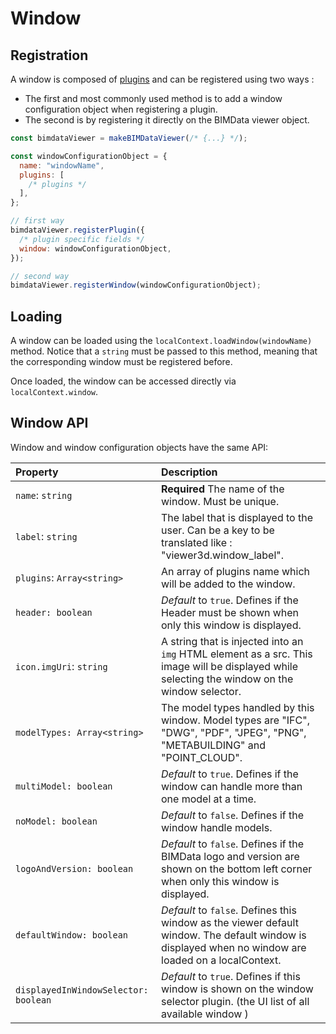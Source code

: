 # Window

## Registration

A window is composed of [plugins](#plugin) and can be registered using two ways :

- The first and most commonly used method is to add a window configuration object when registering a plugin.
- The second is by registering it directly on the BIMData viewer object.

```javascript
const bimdataViewer = makeBIMDataViewer(/* {...} */);

const windowConfigurationObject = {
  name: "windowName",
  plugins: [
    /* plugins */
  ],
};

// first way
bimdataViewer.registerPlugin({
  /* plugin specific fields */
  window: windowConfigurationObject,
});

// second way
bimdataViewer.registerWindow(windowConfigurationObject);
```

## Loading

A window can be loaded using the `localContext.loadWindow(windowName)` method. Notice that a `string` must be passed to this method, meaning that the corresponding window must be registered before.

Once loaded, the window can be accessed directly via `localContext.window`.

## Window API

Window and window configuration objects have the same API:

| Property                             | Description                                                                                                                                          |
| :----------------------------------- | :--------------------------------------------------------------------------------------------------------------------------------------------------- |
| `name`: `string`                     | **Required** The name of the window. Must be unique.                                                                                                 |
| `label`: `string`                    | The label that is displayed to the user. Can be a key to be translated like : "viewer3d.window_label".                                               |
| `plugins`: `Array<string>`           | An array of plugins name which will be added to the window.                                                                                          |
| `header: boolean`                    | *Default* to `true`. Defines if the Header must be shown when only this window is displayed.                                                         |
| `icon.imgUri`: `string`              | A string that is injected into an `img` HTML element as a src. This image will be displayed while selecting the window on the window selector.       |
| `modelTypes: Array<string>`          | The model types handled by this window. Model types are "IFC", "DWG", "PDF", "JPEG", "PNG", "METABUILDING" and "POINT_CLOUD".                        |
| `multiModel: boolean`                | *Default* to `true`. Defines if the window can handle more than one model at a time.                                                                 |
| `noModel: boolean`                   | *Default* to `false`. Defines if the window handle models.                                                                                           |
| `logoAndVersion: boolean`            | *Default* to `false`. Defines if the BIMData logo and version are shown on the bottom left corner when only this window is displayed.                |
| `defaultWindow: boolean`             | *Default* to `false`. Defines this window as the viewer default window. The default window is displayed when no window are loaded on a localContext. |
| `displayedInWindowSelector: boolean` | *Default* to `true`. Defines if this window is shown on the window selector plugin. (the UI list of all available window )                           |

